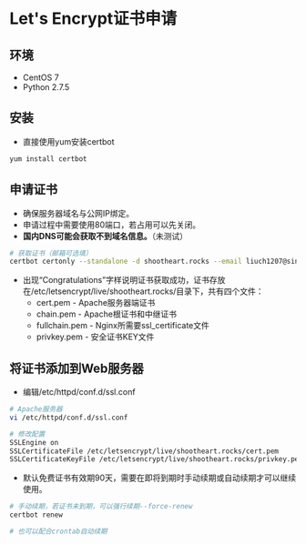 # Let's Encrypt证书申请



## 环境

+ CentOS 7
+ Python 2.7.5

## 安装

+ 直接使用yum安装certbot

``` bash
yum install certbot
```

## 申请证书

+ 确保服务器域名与公网IP绑定。
+ 申请过程中需要使用80端口，若占用可以先关闭。
+ **国内DNS可能会获取不到域名信息。**（未测试）

``` bash
# 获取证书（邮箱可选填）
certbot certonly --standalone -d shootheart.rocks --email liuch1207@sina.com
```

+ 出现“Congratulations”字样说明证书获取成功，证书存放在/etc/letsencrypt/live/shootheart.rocks/目录下，共有四个文件：
  + cert.pem  - Apache服务器端证书
  + chain.pem  - Apache根证书和中继证书
  + fullchain.pem  - Nginx所需要ssl_certificate文件
  + privkey.pem - 安全证书KEY文件

## 将证书添加到Web服务器

+ 编辑/etc/httpd/conf.d/ssl.conf

``` bash
# Apache服务器
vi /etc/httpd/conf.d/ssl.conf

# 修改配置
SSLEngine on
SSLCertificateFile /etc/letsencrypt/live/shootheart.rocks/cert.pem
SSLCertificateKeyFile /etc/letsencrypt/live/shootheart.rocks/privkey.pem
```

+ 默认免费证书有效期90天，需要在即将到期时手动续期或自动续期才可以继续使用。

``` bash
# 手动续期，若证书未到期，可以强行续期--force-renew
certbot renew

# 也可以配合crontab自动续期
```


